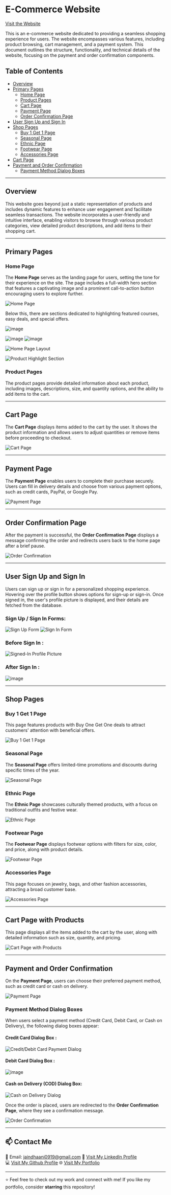 
# E-Commerce Website

[Visit the Website](https://fairyloom.onrender.com/)

This is an e-commerce website dedicated to providing a seamless shopping experience for users. The website encompasses various features, including product browsing, cart management, and a payment system. This document outlines the structure, functionality, and technical details of the website, focusing on the payment and order confirmation components.

## Table of Contents
- [Overview](#overview)
- [Primary Pages](#primary-pages)
  - [Home Page](#home-page)
  - [Product Pages](#product-pages)
  - [Cart Page](#cart-page)
  - [Payment Page](#payment-page)
  - [Order Confirmation Page](#order-confirmation-page)
- [User Sign Up and Sign In](#user-sign-up-and-sign-in)
- [Shop Pages](#shop-pages)
  - [Buy 1 Get 1 Page](#buy-1-get-1-page)
  - [Seasonal Page](#seasonal-page)
  - [Ethnic Page](#ethnic-page)
  - [Footwear Page](#footwear-page)
  - [Accessories Page](#accessories-page)
- [Cart Page](#cart-page-with-products)
- [Payment and Order Confirmation](#payment-and-order-confirmation)
  - [Payment Method Dialog Boxes](#payment-method-dialog-boxes)

---

## Overview

This website goes beyond just a static representation of products and includes dynamic features to enhance user engagement and facilitate seamless transactions. The website incorporates a user-friendly and intuitive interface, enabling visitors to browse through various product categories, view detailed product descriptions, and add items to their shopping cart.

---

## Primary Pages

### Home Page
The **Home Page** serves as the landing page for users, setting the tone for their experience on the site. The page includes a full-width hero section that features a captivating image and a prominent call-to-action button encouraging users to explore further.

![Home Page](https://github.com/user-attachments/assets/b48c4da5-3115-47ac-abc5-9cde3583c337)

Below this, there are sections dedicated to highlighting featured courses, easy deals, and special offers.

![image](https://github.com/user-attachments/assets/201cf38f-3cfb-4098-9d11-3fd6a6129afe)

  ![image](https://github.com/user-attachments/assets/d76d6cb8-9e64-4b9c-8510-b95e9ff8223c)  ![image](https://github.com/user-attachments/assets/ae9c27ef-e1f9-4253-bf57-e91309a86a52)

![Home Page Layout](https://github.com/user-attachments/assets/04f3e047-2daa-4537-9afb-de6c8f683417)

![Product Highlight Section](https://github.com/user-attachments/assets/b7342845-d3c1-4916-8cee-84a663fe9edd)

### Product Pages
The product pages provide detailed information about each product, including images, descriptions, size, and quantity options, and the ability to add items to the cart.

---

## Cart Page

The **Cart Page** displays items added to the cart by the user. It shows the product information and allows users to adjust quantities or remove items before proceeding to checkout.

![Cart Page](https://github.com/user-attachments/assets/8e35155c-d1f4-4d41-9ec0-fe941b411a7a)

---

## Payment Page
The **Payment Page** enables users to complete their purchase securely. Users can fill in delivery details and choose from various payment options, such as credit cards, PayPal, or Google Pay.

![Payment Page](https://github.com/user-attachments/assets/c87f44d1-5ab0-4cba-8125-fe6a96681328)

---

## Order Confirmation Page
After the payment is successful, the **Order Confirmation Page** displays a message confirming the order and redirects users back to the home page after a brief pause.

![Order Confirmation](https://github.com/user-attachments/assets/0e2b664e-9115-4ac5-9c32-2d315636983e)

---

## User Sign Up and Sign In
Users can sign up or sign in for a personalized shopping experience. Hovering over the profile button shows options for sign-up or sign-in. Once signed in, the user's profile picture is displayed, and their details are fetched from the database.

### Sign Up / Sign In Forms:
![Sign Up Form](https://github.com/user-attachments/assets/e6453195-3517-4eee-8c3f-613d984340e9)
![Sign In Form](https://github.com/user-attachments/assets/f664813e-9a4b-4421-bbec-18c23e4fafa5)

### Before Sign In :
![Signed-In Profile Picture](https://github.com/user-attachments/assets/a4c203a9-f412-45aa-a200-c19095c37a22)
### After Sign In :
![image](https://github.com/user-attachments/assets/33f20343-94ea-4e7d-81e9-fe3d59083b83)

---

## Shop Pages

### Buy 1 Get 1 Page
This page features products with Buy One Get One deals to attract customers' attention with beneficial offers.

![Buy 1 Get 1 Page](https://github.com/user-attachments/assets/3531716a-b56e-483b-9e71-9172f3c0fa11)

### Seasonal Page
The **Seasonal Page** offers limited-time promotions and discounts during specific times of the year.

![Seasonal Page](https://github.com/user-attachments/assets/5ed9bf9b-5092-4a67-928d-d6e3185d1f0b)

### Ethnic Page
The **Ethnic Page** showcases culturally themed products, with a focus on traditional outfits and festive wear.

![Ethnic Page](https://github.com/user-attachments/assets/badb2d1d-b296-417a-b9dc-39e45e964094)

### Footwear Page
The **Footwear Page** displays footwear options with filters for size, color, and price, along with product details.

![Footwear Page](https://github.com/user-attachments/assets/2dc1e49d-b2f7-4a92-a6ff-f8bcb48a3581)

### Accessories Page
This page focuses on jewelry, bags, and other fashion accessories, attracting a broad customer base.

![Accessories Page](https://github.com/user-attachments/assets/8433e4e9-fdfe-4f76-9f49-f0e3a82e2337)

---

## Cart Page with Products
This page displays all the items added to the cart by the user, along with detailed information such as size, quantity, and pricing.

![Cart Page with Products](https://github.com/user-attachments/assets/da406335-47fa-45cb-9e50-5c6b05553284)

---

## Payment and Order Confirmation

On the **Payment Page**, users can choose their preferred payment method, such as credit card or cash on delivery.

![Payment Page](https://github.com/user-attachments/assets/c87f44d1-5ab0-4cba-8125-fe6a96681328)

### Payment Method Dialog Boxes
When users select a payment method (Credit Card, Debit Card, or Cash on Delivery), the following dialog boxes appear:

#### Credit Card Dialog Box :
![Credit/Debit Card Payment Dialog](https://github.com/user-attachments/assets/6cd52b6d-9cb2-4998-af0b-4c1fb8eaf181)

#### Debit Card Dialog Box :
![image](https://github.com/user-attachments/assets/5aafd15b-05e8-4916-bbdd-cad9bc162897)

#### Cash on Delivery (COD) Dialog Box:
![Cash on Delivery Dialog](https://github.com/user-attachments/assets/340a392e-2778-43ed-8f91-91054e29a49a)

Once the order is placed, users are redirected to the **Order Confirmation Page**, where they see a confirmation message.

![Order Confirmation](https://github.com/user-attachments/assets/0e2b664e-9115-4ac5-9c32-2d315636983e)



--------

## 📫 Contact Me  
📧 Email: jaindhaani0919@gmail.com
💼 [Visit My LinkedIn Profile](www.linkedin.com/in/dhaani-jain-09b9482a0)  
💻 [Visit My Github Profile](https://github.com/kaanchiiii)
🌐 [Visit My Portfolio](https://kaanchiiii.github.io/Portfolio/)  

---

⭐ Feel free to check out my work and connect with me! If you like my portfolio, consider **starring** this repository!  
 


